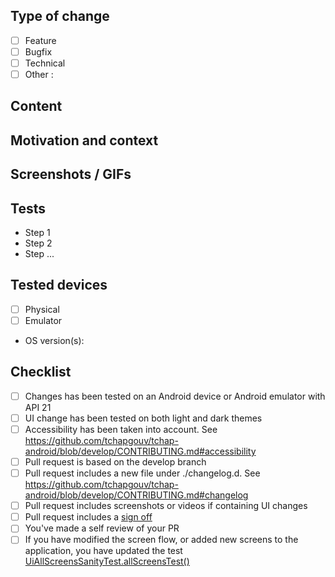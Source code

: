 <!-- Please read [CONTRIBUTING.md](https://github.com/tchapgouv/tchap-android/blob/develop/CONTRIBUTING.md) before submitting your pull request -->
 
## Type of change

- [ ] Feature
- [ ] Bugfix
- [ ] Technical
- [ ] Other :

## Content

<!-- Describe shortly what has been changed -->

## Motivation and context

<!-- Provide link to the corresponding issue if applicable or explain the context -->

## Screenshots / GIFs

<!-- Only if UI have been changed
You can use a table like this to show screenshots comparison.
Uncomment this markdown table below and edit the last line `|||`:
|copy screenshot of before here|copy screenshot of after here|
-->

<!--
|Before|After|
|-|-|
|||
 -->

## Tests

<!-- Explain how you tested your development -->

- Step 1
- Step 2
- Step ...

## Tested devices

- [ ] Physical
- [ ] Emulator
- OS version(s):

## Checklist

<!-- Depending on the Pull Request content, it can be acceptable if some of the following checkboxes stay unchecked. -->

- [ ] Changes has been tested on an Android device or Android emulator with API 21
- [ ] UI change has been tested on both light and dark themes
- [ ] Accessibility has been taken into account. See https://github.com/tchapgouv/tchap-android/blob/develop/CONTRIBUTING.md#accessibility
- [ ] Pull request is based on the develop branch
- [ ] Pull request includes a new file under ./changelog.d. See https://github.com/tchapgouv/tchap-android/blob/develop/CONTRIBUTING.md#changelog
- [ ] Pull request includes screenshots or videos if containing UI changes
- [ ] Pull request includes a [sign off](https://matrix-org.github.io/synapse/latest/development/contributing_guide.html#sign-off)
- [ ] You've made a self review of your PR
- [ ] If you have modified the screen flow, or added new screens to the application, you have updated the test [UiAllScreensSanityTest.allScreensTest()](https://github.com/tchapgouv/tchap-android/blob/develop/vector/src/androidTest/java/im/vector/app/ui/UiAllScreensSanityTest.kt)
